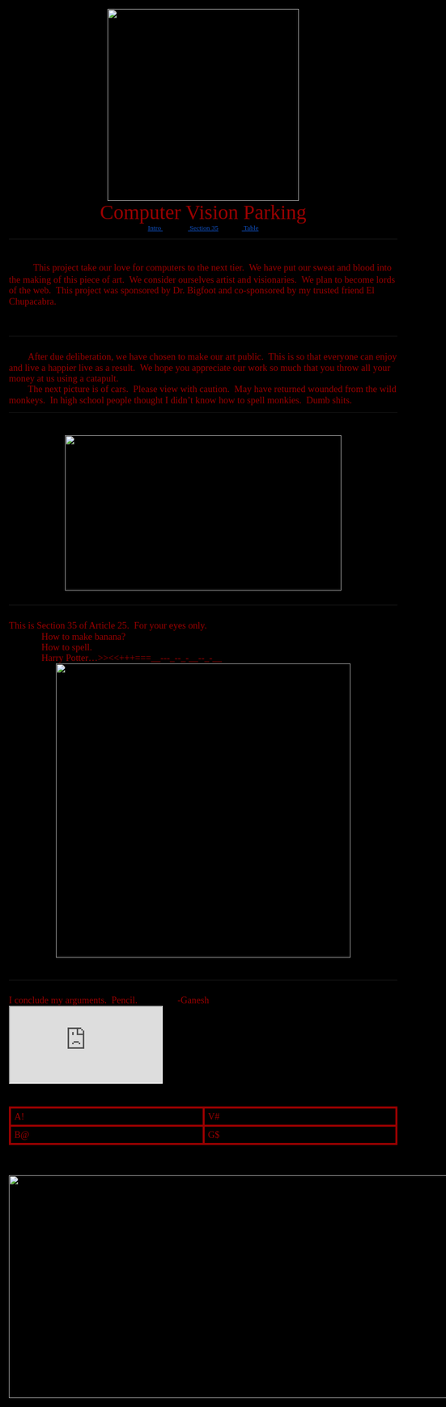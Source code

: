 <html><head><meta content="text/html; charset=UTF-8" http-equiv="content-type"><style type="text/css">@import url('https://themes.googleusercontent.com/fonts/css?kit=UVnkR8ok9khRtemnzUvdBA');.lst-kix_ka72lirob7fe-4>li{counter-increment:lst-ctn-kix_ka72lirob7fe-4}ol.lst-kix_ka72lirob7fe-1.start{counter-reset:lst-ctn-kix_ka72lirob7fe-1 0}ol.lst-kix_ka72lirob7fe-8{list-style-type:none}.lst-kix_ka72lirob7fe-7>li{counter-increment:lst-ctn-kix_ka72lirob7fe-7}.lst-kix_ka72lirob7fe-1>li{counter-increment:lst-ctn-kix_ka72lirob7fe-1}ol.lst-kix_ka72lirob7fe-8.start{counter-reset:lst-ctn-kix_ka72lirob7fe-8 0}ol.lst-kix_ka72lirob7fe-4.start{counter-reset:lst-ctn-kix_ka72lirob7fe-4 0}.lst-kix_ka72lirob7fe-2>li{counter-increment:lst-ctn-kix_ka72lirob7fe-2}ol.lst-kix_ka72lirob7fe-3.start{counter-reset:lst-ctn-kix_ka72lirob7fe-3 0}.lst-kix_ka72lirob7fe-8>li{counter-increment:lst-ctn-kix_ka72lirob7fe-8}ol.lst-kix_ka72lirob7fe-6.start{counter-reset:lst-ctn-kix_ka72lirob7fe-6 0}.lst-kix_ka72lirob7fe-5>li{counter-increment:lst-ctn-kix_ka72lirob7fe-5}.lst-kix_ka72lirob7fe-4>li:before{content:"" counter(lst-ctn-kix_ka72lirob7fe-4,lower-latin) ". "}.lst-kix_ka72lirob7fe-5>li:before{content:"" counter(lst-ctn-kix_ka72lirob7fe-5,lower-roman) ". "}ol.lst-kix_ka72lirob7fe-0.start{counter-reset:lst-ctn-kix_ka72lirob7fe-0 0}ol.lst-kix_ka72lirob7fe-7.start{counter-reset:lst-ctn-kix_ka72lirob7fe-7 0}.lst-kix_ka72lirob7fe-8>li:before{content:"" counter(lst-ctn-kix_ka72lirob7fe-8,lower-roman) ". "}.lst-kix_ka72lirob7fe-0>li:before{content:"" counter(lst-ctn-kix_ka72lirob7fe-0,decimal) ". "}.lst-kix_ka72lirob7fe-6>li:before{content:"" counter(lst-ctn-kix_ka72lirob7fe-6,decimal) ". "}.lst-kix_ka72lirob7fe-7>li:before{content:"" counter(lst-ctn-kix_ka72lirob7fe-7,lower-latin) ". "}.lst-kix_ka72lirob7fe-6>li{counter-increment:lst-ctn-kix_ka72lirob7fe-6}.lst-kix_ka72lirob7fe-3>li{counter-increment:lst-ctn-kix_ka72lirob7fe-3}.lst-kix_ka72lirob7fe-0>li{counter-increment:lst-ctn-kix_ka72lirob7fe-0}ol.lst-kix_ka72lirob7fe-5{list-style-type:none}.lst-kix_ka72lirob7fe-1>li:before{content:"" counter(lst-ctn-kix_ka72lirob7fe-1,lower-latin) ". "}ol.lst-kix_ka72lirob7fe-4{list-style-type:none}ol.lst-kix_ka72lirob7fe-5.start{counter-reset:lst-ctn-kix_ka72lirob7fe-5 0}ol.lst-kix_ka72lirob7fe-7{list-style-type:none}ol.lst-kix_ka72lirob7fe-2.start{counter-reset:lst-ctn-kix_ka72lirob7fe-2 0}ol.lst-kix_ka72lirob7fe-6{list-style-type:none}ol.lst-kix_ka72lirob7fe-1{list-style-type:none}ol.lst-kix_ka72lirob7fe-0{list-style-type:none}.lst-kix_ka72lirob7fe-2>li:before{content:"" counter(lst-ctn-kix_ka72lirob7fe-2,lower-roman) ". "}.lst-kix_ka72lirob7fe-3>li:before{content:"" counter(lst-ctn-kix_ka72lirob7fe-3,decimal) ". "}ol.lst-kix_ka72lirob7fe-3{list-style-type:none}ol.lst-kix_ka72lirob7fe-2{list-style-type:none}ol{margin:0;padding:0}table td,table th{padding:0}.c10{border-right-style:solid;padding:5pt 5pt 5pt 5pt;border-bottom-color:#990000;border-top-width:3pt;border-right-width:3pt;border-left-color:#990000;vertical-align:top;border-right-color:#990000;border-left-width:3pt;border-top-style:solid;border-left-style:solid;border-bottom-width:3pt;width:348.9pt;border-top-color:#990000;border-bottom-style:solid}.c2{padding-top:0pt;padding-bottom:0pt;line-height:1.15;orphans:2;widows:2;text-align:center;height:11pt}.c1{color:#990000;font-weight:400;text-decoration:none;vertical-align:baseline;font-size:14pt;font-family:"Carter One";font-style:normal}.c0{-webkit-text-decoration-skip:none;color:#1155cc;font-weight:400;text-decoration:underline;text-decoration-skip-ink:none;font-size:10pt;font-family:"Carter One"}.c9{color:#990000;font-weight:400;text-decoration:none;vertical-align:baseline;font-size:30pt;font-family:"Carter One";font-style:normal}.c14{padding-top:0pt;padding-bottom:0pt;line-height:1.15;orphans:2;widows:2;text-align:center}.c4{padding-top:0pt;padding-bottom:0pt;line-height:1.15;orphans:2;widows:2;text-align:left}.c3{padding-top:0pt;padding-bottom:0pt;line-height:1.0;text-align:left}.c16{font-size:18pt;font-family:"Carter One";color:#990000;font-weight:400}.c12{font-size:14pt;font-family:"Carter One";color:#990000;font-weight:400}.c6{font-size:10pt;font-family:"Carter One";color:#990000;font-weight:400}.c5{border-spacing:0;border-collapse:collapse;margin-right:auto}.c17{text-decoration:none;vertical-align:baseline;font-style:normal}.c15{background-color:#000000;max-width:697.9pt;padding:72pt 72pt 72pt 72pt}.c11{color:inherit;text-decoration:inherit}.c8{margin-left:36pt;padding-left:0pt}.c18{padding:0;margin:0}.c7{height:11pt}.c13{height:0pt}.title{padding-top:0pt;color:#000000;font-size:26pt;padding-bottom:3pt;font-family:"Arial";line-height:1.15;page-break-after:avoid;orphans:2;widows:2;text-align:left}.subtitle{padding-top:0pt;color:#666666;font-size:15pt;padding-bottom:16pt;font-family:"Arial";line-height:1.15;page-break-after:avoid;orphans:2;widows:2;text-align:left}li{color:#000000;font-size:11pt;font-family:"Arial"}p{margin:0;color:#000000;font-size:11pt;font-family:"Arial"}h1{padding-top:20pt;color:#000000;font-size:20pt;padding-bottom:6pt;font-family:"Arial";line-height:1.15;page-break-after:avoid;orphans:2;widows:2;text-align:left}h2{padding-top:18pt;color:#000000;font-size:16pt;padding-bottom:6pt;font-family:"Arial";line-height:1.15;page-break-after:avoid;orphans:2;widows:2;text-align:left}h3{padding-top:16pt;color:#434343;font-size:14pt;padding-bottom:4pt;font-family:"Arial";line-height:1.15;page-break-after:avoid;orphans:2;widows:2;text-align:left}h4{padding-top:14pt;color:#666666;font-size:12pt;padding-bottom:4pt;font-family:"Arial";line-height:1.15;page-break-after:avoid;orphans:2;widows:2;text-align:left}h5{padding-top:12pt;color:#666666;font-size:11pt;padding-bottom:4pt;font-family:"Arial";line-height:1.15;page-break-after:avoid;orphans:2;widows:2;text-align:left}h6{padding-top:12pt;color:#666666;font-size:11pt;padding-bottom:4pt;font-family:"Arial";line-height:1.15;page-break-after:avoid;font-style:italic;orphans:2;widows:2;text-align:left}</style></head><body class="c15"><p class="c14"><span style="overflow: hidden; display: inline-block; margin: 0.00px 0.00px; border: 0.00px solid #000000; transform: rotate(0.00rad) translateZ(0px); -webkit-transform: rotate(0.00rad) translateZ(0px); width: 378.50px; height: 378.50px;"><img alt="" src="image1.png" style="width: 378.50px; height: 378.50px; margin-left: 0.00px; margin-top: 0.00px; transform: rotate(0.00rad) translateZ(0px); -webkit-transform: rotate(0.00rad) translateZ(0px);" title=""></span></p><p class="c14"><span class="c9">Computer Vision Parking</span></p><p class="c14"><span class="c0"><a class="c11" href="#id.go4xvgkziff1">Intro </a></span><span class="c6">&nbsp; &nbsp; &nbsp; &nbsp; &nbsp; &nbsp; &nbsp; &nbsp;</span><span class="c0"><a class="c11" href="#id.bmsvnmnuhzeh">&nbsp;Section 35</a></span><span class="c6">&nbsp; &nbsp; &nbsp; &nbsp; &nbsp; &nbsp; &nbsp; </span><span class="c0"><a class="c11" href="#id.272735v6gljm">&nbsp;Table</a></span><hr></p><p class="c4"><span class="c16 c17">&nbsp;&nbsp;&nbsp;&nbsp;&nbsp;&nbsp;&nbsp;&nbsp;</span></p><p class="c4"><span class="c16">&nbsp;&nbsp;&nbsp;&nbsp;&nbsp;&nbsp;&nbsp;&nbsp;</span><span class="c1">This project take our love for computers to the next tier. &nbsp;We have put our sweat and blood into the making of this piece of art. &nbsp;We consider ourselves artist and visionaries. &nbsp;We plan to become lords of the web. &nbsp;This project was sponsored by Dr. Bigfoot and co-sponsored by my trusted friend El Chupacabra.</span></p><p class="c2"><span class="c1"></span></p><p class="c2"><span class="c1"></span></p><p class="c4 c7"><span class="c1"></span></p><hr><p class="c4 c7"><span class="c1"></span></p><p class="c4"><span class="c12">&nbsp;&nbsp;&nbsp;&nbsp;&nbsp;&nbsp;&nbsp;&nbsp;</span><a id="id.go4xvgkziff1"></a><span class="c1">After due deliberation, we have chosen to make our art public. &nbsp;This is so that everyone can enjoy and live a happier live as a result. &nbsp;We hope you appreciate our work so much that you throw all your money at us using a catapult. &nbsp;</span></p><p class="c4"><span class="c1">&nbsp;&nbsp;&nbsp;&nbsp;&nbsp;&nbsp;&nbsp;&nbsp;The next picture is of cars. &nbsp;Please view with caution. &nbsp;May have returned wounded from the wild monkeys. &nbsp;In high school people thought I didn&rsquo;t know how to spell monkies. &nbsp;Dumb shits.</span></p><hr><p class="c4 c7"><span class="c1"></span></p><p class="c4 c7"><span class="c1"></span></p><p class="c14"><span style="overflow: hidden; display: inline-block; margin: 0.00px 0.00px; border: 0.00px solid #000000; transform: rotate(0.00rad) translateZ(0px); -webkit-transform: rotate(0.00rad) translateZ(0px); width: 545.50px; height: 307.08px;"><img alt="" src="image2.jpg" style="width: 545.50px; height: 307.08px; margin-left: 0.00px; margin-top: 0.00px; transform: rotate(0.00rad) translateZ(0px); -webkit-transform: rotate(0.00rad) translateZ(0px);" title=""></span></p><p class="c4 c7"><span class="c1"></span></p><hr><p class="c4 c7"><span class="c1"></span></p><a id="id.bmsvnmnuhzeh"></a><p class="c4"><span class="c1">This is Section 35 of Article 25. &nbsp;For your eyes only.</span></p><ol class="c18 lst-kix_ka72lirob7fe-0 start" start="1"><li class="c4 c8"><span class="c1">How to make banana?</span></li><li class="c4 c8"><span class="c1">How to spell.</span></li><li class="c4 c8"><span class="c1">Harry Potter&hellip;&gt;&gt;&lt;&lt;+++===__---_--_-__--_-__</span></li></ol><p class="c14"><span style="overflow: hidden; display: inline-block; margin: 0.00px 0.00px; border: 0.00px solid #000000; transform: rotate(0.00rad) translateZ(0px); -webkit-transform: rotate(0.00rad) translateZ(0px); width: 581.50px; height: 581.50px;"><img alt="" src="image3.png" style="width: 581.50px; height: 581.50px; margin-left: 0.00px; margin-top: 0.00px; transform: rotate(0.00rad) translateZ(0px); -webkit-transform: rotate(0.00rad) translateZ(0px);" title=""></span></p><p class="c2"><span class="c1"></span></p><p class="c2"><span class="c1"></span></p><hr><p class="c2"><span class="c1"></span></p><p class="c4"><span class="c1">I conclude my arguments. &nbsp;Pencil. &nbsp; &nbsp; &nbsp; &nbsp; &nbsp; &nbsp; &nbsp; &nbsp; -Ganesh</span></p><iframe src="https://docs.google.com/spreadsheets/d/e/2PACX-1vSgQmMuYYJGv2Nb7CHyxyCPTFnzrRdoVIzaQnnqkNw1yaJIk8tIildJO6nawnSsK6snHr11nduev6bi/pubhtml?gid=0&amp;single=true&amp;widget=true&amp;headers=false"></iframe><p class="c4 c7"><span class="c1"></span></p><p class="c4 c7"><span class="c1"></span></p><a id="t.5ce7e36f604c0ce5e2a288bb766b0cea33f3165f"></a><a id="t.0"></a><table class="c5"><tbody><tr class="c13"><td class="c10" colspan="1" rowspan="1"><a id="id.272735v6gljm"></a><p class="c3"><span class="c1">A!</span></p></td><td class="c10" colspan="1" rowspan="1"><p class="c3"><span class="c1">V#</span></p></td></tr><tr class="c13"><td class="c10" colspan="1" rowspan="1"><p class="c3"><span class="c1">B@</span></p></td><td class="c10" colspan="1" rowspan="1"><p class="c3"><span class="c1">G$</span></p></td></tr></tbody></table><p class="c4 c7"><span class="c1"></span></p><p class="c4 c7"><span class="c1"></span></p><p class="c4 c7"><span class="c1"></span></p><p class="c4"><span style="overflow: hidden; display: inline-block; margin: 0.00px 0.00px; border: 0.00px solid #000000; transform: rotate(0.00rad) translateZ(0px); -webkit-transform: rotate(0.00rad) translateZ(0px); width: 878.00px; height: 440.00px;"><img alt="" src="image4.png" style="width: 878.00px; height: 440.00px; margin-left: 0.00px; margin-top: 0.00px; transform: rotate(0.00rad) translateZ(0px); -webkit-transform: rotate(0.00rad) translateZ(0px);" title=""></span></p></body></html>

